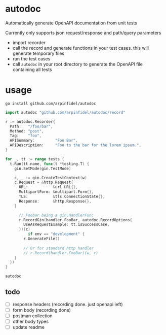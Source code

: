 # autodoc

Automatically generate OpenAPI documentation from unit tests

Currently only supports json request/response and path/query parameters

- import recorder
- call the record and generate functions in your test cases. this will generate temporary files
- run the test cases
- call `autodoc` in your root directory to generate the OpenAPI file containing all tests

# usage

```
go install github.com/arpinfidel/autodoc
```

```go
import autodoc "github.com/arpinfidel/autodoc/record"
```

```go
r := autodoc.Recorder{
  Path:   "/foo/bar",
  Method: "post",
  Tag:    "foo",
  APISummary:         "Foo Bar",
  APIDescription:     "Foo to the bar for the lorem ipsum.",
}

for _, tt := range tests {
  t.Run(tt.name, func(t *testing.T) {
    gin.SetMode(gin.TestMode)

    c, _ := gin.CreateTestContext(w)
    c.Request = &http.Request{
      URL:           &url.URL{},
      MultipartForm: &multipart.Form{},
      TLS:           &tls.ConnectionState{},
      Response:      &http.Response{},
    }

      // Foobar being a gin.HandlerFunc
      r.RecordGin(handler.FooBar, autodoc.RecordOptions{
        UseAsRequestExample: tt.isSuccessCase,
      })(c)
          if env == "development" {
        r.GenerateFile()
    
        // Or for standard http handler
        // r.Record(handler.FooBar)(w, r)
    }
  })
}
```

```bash
autodoc
```

## todo

- [ ] response headers (recording done. just openapi left)
- [ ] form body (recording done)
- [ ] postman collection
- [ ] other body types
- [ ] update readme
